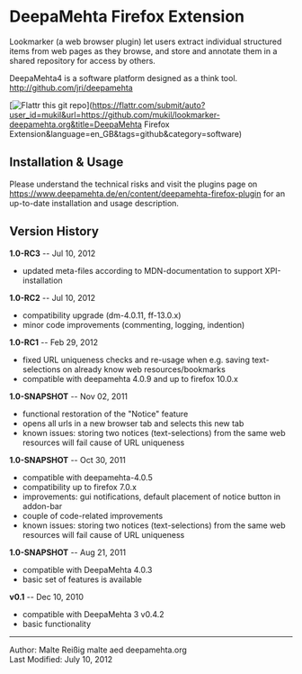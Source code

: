 
DeepaMehta Firefox Extension
============================

Lookmarker (a web browser plugin) let users extract individual structured items from web pages as they browse, and store and annotate them in a shared repository for access by others.

DeepaMehta4 is a software platform designed as a think tool.
<http://github.com/jri/deepamehta>

[![Flattr this git repo](http://api.flattr.com/button/flattr-badge-large.png)](https://flattr.com/submit/auto?user_id=mukil&url=https://github.com/mukil/lookmarker-deepamehta.org&title=DeepaMehta Firefox Extension&language=en_GB&tags=github&category=software) 

Installation & Usage
--------------------

Please understand the technical risks and visit the plugins page on <https://www.deepamehta.de/en/content/deepamehta-firefox-plugin> for an up-to-date installation and usage description.


Version History
---------------

**1.0-RC3** -- Jul 10, 2012
* updated meta-files according to MDN-documentation to support XPI-installation

**1.0-RC2** -- Jul 10, 2012
* compatibility upgrade (dm-4.0.11, ff-13.0.x)
* minor code improvements (commenting, logging, indention)

**1.0-RC1** -- Feb 29, 2012
* fixed URL uniqueness checks and re-usage when e.g. saving text-selections on already know web resources/bookmarks
* compatible with deepamehta 4.0.9 and up to firefox 10.0.x

**1.0-SNAPSHOT** -- Nov 02, 2011

* functional restoration of the "Notice" feature
* opens all urls in a new browser tab and selects this new tab
* known issues: storing two notices (text-selections) from the same web resources will fail cause of URL uniqueness

**1.0-SNAPSHOT** -- Oct 30, 2011

* compatible with deepamehta-4.0.5
* compatibility up to firefox 7.0.x
* improvements: gui notifications, default placement of notice button in addon-bar
* couple of code-related improvements 
* known issues: storing two notices (text-selections) from the same web resources will fail cause of URL uniqueness

**1.0-SNAPSHOT** -- Aug 21, 2011

* compatible with DeepaMehta 4.0.3
* basic set of features is available

**v0.1** -- Dec 10, 2010

* compatible with DeepaMehta 3 v0.4.2
* basic functionality

------------
Author: Malte Reißig malte aed deepamehta.org  
Last Modified: July 10, 2012
